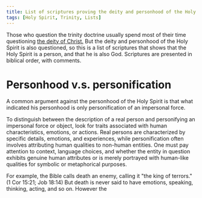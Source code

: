 ```yaml
---
title: List of scriptures proving the deity and personhood of the Holy Spirit 
tags: [Holy Spirit, Trinity, Lists]
---
```


Those who question the trinity doctrine usually spend most of their time questioning [the deity of Christ.](List-of-scriptures-proving-the-deity-of-Christ) But the deity and personhood of the Holy Spirit is also questioned, so this is a list of scriptures that shows that the Holy Spirit is a person, and that he is also God. Scriptures are presented in biblical order, with comments.

# Personhood v.s. personification 

A common argument against the personhood of the Holy Spirit is that what indicated his personhood is only personification of an impersonal force.

To distinguish between the description of a real person and personifying an impersonal force or object, look for traits associated with human characteristics, emotions, or actions. Real persons are characterized by specific details, emotions, and experiences, while personification often involves attributing human qualities to non-human entities. One must pay attention to context, language choices, and whether the entity in question exhibits genuine human attributes or is merely portrayed with human-like qualities for symbolic or metaphorical purposes.

For example, the Bible calls death an enemy, calling it "the king of terrors." (1 Cor 15:21; Job 18:14) But death is never said to have emotions, speaking, thinking, acting, and so on. However the 
